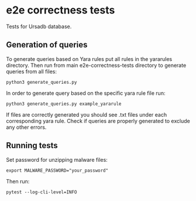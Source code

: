 # e2e correctness tests

Tests for Ursadb database.

## Generation of queries

To generate queries based on Yara rules put all rules in the yararules directory.
Then run from main e2e-correctness-tests directory to generate queries from all files:
```
python3 generate_queries.py
```
In order to generate query based on the specific yara rule file run:
```
python3 generate_queries.py example_yararule
```
If files are correctly generated you should see .txt files under each corresponding yara rule.
Check if queries are properly generated to exclude any other errors.


## Running tests

Set password for unzipping malware files:
```
export MALWARE_PASSWORD="your_password"
```

Then run:
```
pytest --log-cli-level=INFO
```